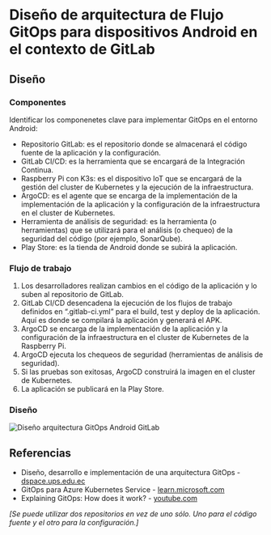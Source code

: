 # Diseño de arquitectura de Flujo GitOps para dispositivos Android en el contexto de GitLab
## Diseño
### Componentes
Identificar los componenetes clave para implementar GitOps en el entorno Android:
- Repositorio GitLab: es el repositorio donde se almacenará el código fuente de la aplicación y la configuración.
- GitLab CI/CD: es la herramienta que se encargará de la Integración Continua.
- Raspberry Pi con K3s: es el dispositivo IoT que se encargará de la gestión del cluster de Kubernetes y la ejecución de la infraestructura.
- ArgoCD: es el agente que se encarga de la implementación de la implementación de la aplicación y la configuración de la infraestructura en el cluster de Kubernetes.
- Herramienta de análisis de seguridad: es la herramienta (o herramientas) que se utilizará para el análisis (o chequeo) de la seguridad del código (por ejemplo, SonarQube).
- Play Store: es la tienda de Android donde se subirá la aplicación.

### Flujo de trabajo
1. Los desarrolladores realizan cambios en el código de la aplicación y lo suben al repositorio de GitLab.
2. GitLab CI/CD desencadena la ejecución de los flujos de trabajo definidos en “.gitlab-ci.yml” para el build, test y deploy de la aplicación. Aquí es donde se compilará la aplicación y generará el APK.
3. ArgoCD se encarga de la implementación de la aplicación y la configuración de la infraestructura en el cluster de Kubernetes de la Raspberry Pi.
4. ArgoCD ejecuta los chequeos de seguridad (herramientas de análisis de seguridad).
5. Si las pruebas son exitosas, ArgoCD construirá la imagen en el cluster de Kubernetes.
6. La aplicación se publicará en la Play Store.

### Diseño
<img src="" alt="Diseño arquitectura GitOps Android GitLab">

## Referencias
- Diseño, desarrollo e implementación de una arquitectura GitOps - [dspace.ups.edu.ec](https://dspace.ups.edu.ec/bitstream/123456789/22397/1/UPS-CT009712.pdf)
- GitOps para Azure Kubernetes Service - [learn.microsoft.com](https://learn.microsoft.com/es-es/azure/architecture/example-scenario/gitops-aks/gitops-blueprint-aks)
- Explaining GitOps: How does it work? - [youtube.com](https://www.youtube.com/watch?v=dIaX5IhRqkI&ab_channel=DevOpsJourney)


_[Se puede utilizar dos repositorios en vez de uno sólo. Uno para el código fuente y el otro para la configuración.]_
